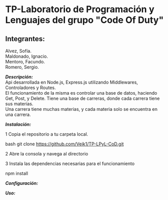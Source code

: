 # TP-Laboratorio de Programación y Lenguajes del grupo "Code Of Duty"

## Integrantes: 

Alvez, Sofía.  
Maldonado, Ignacio.  
Mentoro, Facundo.  
Romero, Sergio.  


***Descripción:***  
Api desarrollada en Node.js, Express.js utilizando Middlewares, Controladores y Routes.  
El funcionamiento de la misma es controlar una base de datos, haciendo Get, Post, y Delete.
Tiene una base de carreras, donde cada carrera tiene sus materias.   
Una carrera tiene muchas materias, y cada materia solo se encuentra en una carrera.  

***Instalación:***  

1 Copia el repositorio a tu carpeta local.  
 
 bash
   git clone https://github.com/Veik1/TP-LPyL-CoD.git

2 Abre la consola y navega al directorio   

3 Instala las dependencias necesarias para el funcionamiento  
  
  npm install 


***Configuración:***   


***Uso:***








